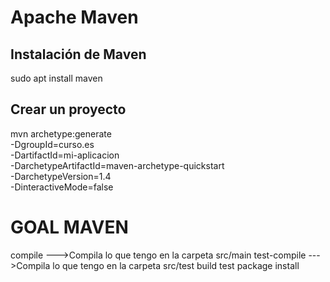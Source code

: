 # Apache Maven

## Instalación de Maven
sudo apt install maven 

## Crear un proyecto
mvn archetype:generate \
    -DgroupId=curso.es \
    -DartifactId=mi-aplicacion \
    -DarchetypeArtifactId=maven-archetype-quickstart \
    -DarchetypeVersion=1.4 \
    -DinteractiveMode=false


# GOAL MAVEN
compile  --->Compila lo que tengo en la carpeta src/main
test-compile --->Compila lo que tengo en la carpeta src/test
build
test
package
install